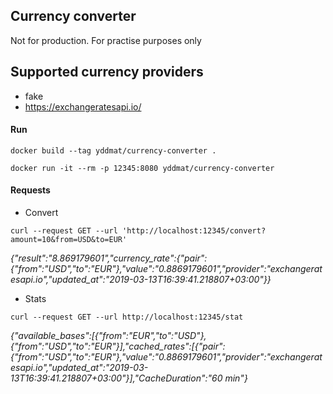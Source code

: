 ## Currency converter
Not for production. For practise purposes only

## Supported currency providers
- fake
- https://exchangeratesapi.io/

#### Run
`docker build --tag yddmat/currency-converter .`

`docker run -it --rm -p 12345:8080 yddmat/currency-converter`

#### Requests
- Convert
```
curl --request GET --url 'http://localhost:12345/convert?amount=10&from=USD&to=EUR'
```
_{"result":"8.869179601","currency_rate":{"pair":{"from":"USD","to":"EUR"},"value":"0.8869179601","provider":"exchangeratesapi.io","updated_at":"2019-03-13T16:39:41.218807+03:00"}}_

- Stats
```
curl --request GET --url http://localhost:12345/stat
```
_{"available_bases":[{"from":"EUR","to":"USD"},{"from":"USD","to":"EUR"}],"cached_rates":[{"pair":{"from":"USD","to":"EUR"},"value":"0.8869179601","provider":"exchangeratesapi.io","updated_at":"2019-03-13T16:39:41.218807+03:00"}],"CacheDuration":"60 min"}_ 
  